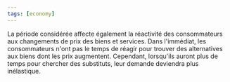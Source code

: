 ```yaml
---
tags: [economy] 
---
```


La période considérée affecte également la réactivité des consommateurs aux changements de prix des biens et services.
Dans l'immédiat, les consommateurs n'ont pas le temps de réagir pour trouver des alternatives aux biens dont les prix augmentent. Cependant, lorsqu'ils auront plus de temps pour chercher des substituts, leur demande deviendra plus inélastique.